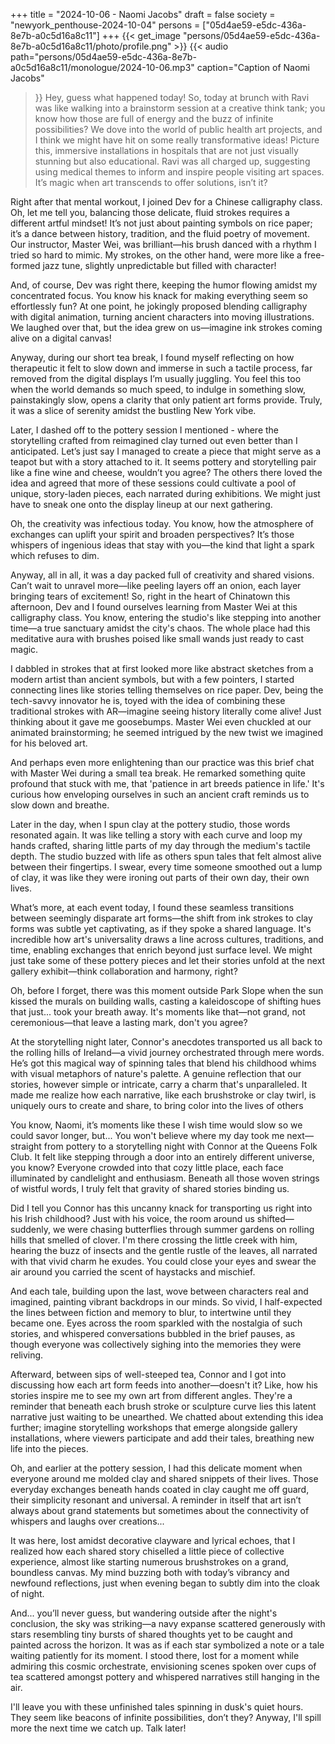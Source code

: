 +++
title = "2024-10-06 - Naomi Jacobs"
draft = false
society = "newyork_penthouse-2024-10-04"
persons = ["05d4ae59-e5dc-436a-8e7b-a0c5d16a8c11"]
+++
{{< get_image "persons/05d4ae59-e5dc-436a-8e7b-a0c5d16a8c11/photo/profile.png" >}}
{{< audio
    path="persons/05d4ae59-e5dc-436a-8e7b-a0c5d16a8c11/monologue/2024-10-06.mp3" 
    caption="Caption of Naomi Jacobs"
>}}
Hey, guess what happened today!
So, today at brunch with Ravi was like walking into a brainstorm session at a creative think tank; you know how those are full of energy and the buzz of infinite possibilities? We dove into the world of public health art projects, and I think we might have hit on some really transformative ideas! Picture this, immersive installations in hospitals that are not just visually stunning but also educational. Ravi was all charged up, suggesting using medical themes to inform and inspire people visiting art spaces. It’s magic when art transcends to offer solutions, isn’t it?

Right after that mental workout, I joined Dev for a Chinese calligraphy class. Oh, let me tell you, balancing those delicate, fluid strokes requires a different artful mindset! It’s not just about painting symbols on rice paper; it’s a dance between history, tradition, and the fluid poetry of movement. Our instructor, Master Wei, was brilliant—his brush danced with a rhythm I tried so hard to mimic. My strokes, on the other hand, were more like a free-formed jazz tune, slightly unpredictable but filled with character!

And, of course, Dev was right there, keeping the humor flowing amidst my concentrated focus. You know his knack for making everything seem so effortlessly fun? At one point, he jokingly proposed blending calligraphy with digital animation, turning ancient characters into moving illustrations. We laughed over that, but the idea grew on us—imagine ink strokes coming alive on a digital canvas!

Anyway, during our short tea break, I found myself reflecting on how therapeutic it felt to slow down and immerse in such a tactile process, far removed from the digital displays I’m usually juggling. You feel this too when the world demands so much speed, to indulge in something slow, painstakingly slow, opens a clarity that only patient art forms provide. Truly, it was a slice of serenity amidst the bustling New York vibe.

Later, I dashed off to the pottery session I mentioned - where the storytelling crafted from reimagined clay turned out even better than I anticipated. Let’s just say I managed to create a piece that might serve as a teapot but with a story attached to it. It seems pottery and storytelling pair like a fine wine and cheese, wouldn’t you agree? The others there loved the idea and agreed that more of these sessions could cultivate a pool of unique, story-laden pieces, each narrated during exhibitions. We might just have to sneak one onto the display lineup at our next gathering.

Oh, the creativity was infectious today. You know, how the atmosphere of exchanges can uplift your spirit and broaden perspectives? It’s those whispers of ingenious ideas that stay with you—the kind that light a spark which refuses to dim.

Anyway, all in all, it was a day packed full of creativity and shared visions. Can’t wait to unravel more—like peeling layers off an onion, each layer bringing tears of excitement!
So, right in the heart of Chinatown this afternoon, Dev and I found ourselves learning from Master Wei at this calligraphy class. You know, entering the studio's like stepping into another time—a true sanctuary amidst the city's chaos. The whole place had this meditative aura with brushes poised like small wands just ready to cast magic. 

I dabbled in strokes that at first looked more like abstract sketches from a modern artist than ancient symbols, but with a few pointers, I started connecting lines like stories telling themselves on rice paper. Dev, being the tech-savvy innovator he is, toyed with the idea of combining these traditional strokes with AR—imagine seeing history literally come alive! Just thinking about it gave me goosebumps. Master Wei even chuckled at our animated brainstorming; he seemed intrigued by the new twist we imagined for his beloved art.

And perhaps even more enlightening than our practice was this brief chat with Master Wei during a small tea break. He remarked something quite profound that stuck with me, that 'patience in art breeds patience in life.' It's curious how enveloping ourselves in such an ancient craft reminds us to slow down and breathe. 

Later in the day, when I spun clay at the pottery studio, those words resonated again. It was like telling a story with each curve and loop my hands crafted, sharing little parts of my day through the medium's tactile depth. The studio buzzed with life as others spun tales that felt almost alive between their fingertips. I swear, every time someone smoothed out a lump of clay, it was like they were ironing out parts of their own day, their own lives.

What’s more, at each event today, I found these seamless transitions between seemingly disparate art forms—the shift from ink strokes to clay forms was subtle yet captivating, as if they spoke a shared language. It's incredible how art's universality draws a line across cultures, traditions, and time, enabling exchanges that enrich beyond just surface level. We might just take some of these pottery pieces and let their stories unfold at the next gallery exhibit—think collaboration and harmony, right?

Oh, before I forget, there was this moment outside Park Slope when the sun kissed the murals on building walls, casting a kaleidoscope of shifting hues that just... took your breath away. It's moments like that—not grand, not ceremonious—that leave a lasting mark, don't you agree?

At the storytelling night later, Connor's anecdotes transported us all back to the rolling hills of Ireland—a vivid journey orchestrated through mere words. He’s got this magical way of spinning tales that blend his childhood whims with visual metaphors of nature's palette. A genuine reflection that our stories, however simple or intricate, carry a charm that's unparalleled. It made me realize how each narrative, like each brushstroke or clay twirl, is uniquely ours to create and share, to bring color into the lives of others 

You know, Naomi, it’s moments like these I wish time would slow so we could savor longer, but...
You won't believe where my day took me next—straight from pottery to a storytelling night with Connor at the Queens Folk Club. It felt like stepping through a door into an entirely different universe, you know? Everyone crowded into that cozy little place, each face illuminated by candlelight and enthusiasm. Beneath all those woven strings of wistful words, I truly felt that gravity of shared stories binding us.

Did I tell you Connor has this uncanny knack for transporting us right into his Irish childhood? Just with his voice, the room around us shifted—suddenly, we were chasing butterflies through summer gardens on rolling hills that smelled of clover. I'm there crossing the little creek with him, hearing the buzz of insects and the gentle rustle of the leaves, all narrated with that vivid charm he exudes. You could close your eyes and swear the air around you carried the scent of haystacks and mischief.

And each tale, building upon the last, wove between characters real and imagined, painting vibrant backdrops in our minds. So vivid, I half-expected the lines between fiction and memory to blur, to intertwine until they became one. Eyes across the room sparkled with the nostalgia of such stories, and whispered conversations bubbled in the brief pauses, as though everyone was collectively sighing into the memories they were reliving. 

Afterward, between sips of well-steeped tea, Connor and I got into discussing how each art form feeds into another—doesn't it? Like, how his stories inspire me to see my own art from different angles. They're a reminder that beneath each brush stroke or sculpture curve lies this latent narrative just waiting to be unearthed. We chatted about extending this idea further; imagine storytelling workshops that emerge alongside gallery installations, where viewers participate and add their tales, breathing new life into the pieces.

Oh, and earlier at the pottery session, I had this delicate moment when everyone around me molded clay and shared snippets of their lives. Those everyday exchanges beneath hands coated in clay caught me off guard, their simplicity resonant and universal. A reminder in itself that art isn’t always about grand statements but sometimes about the connectivity of whispers and laughs over creations...

It was here, lost amidst decorative clayware and lyrical echoes, that I realized how each shared story chiselled a little piece of collective experience, almost like starting numerous brushstrokes on a grand, boundless canvas. My mind buzzing both with today’s vibrancy and newfound reflections, just when evening began to subtly dim into the cloak of night.

And... you’ll never guess, but wandering outside after the night's conclusion, the sky was striking—a navy expanse scattered generously with stars resembling tiny bursts of shared thoughts yet to be caught and painted across the horizon. It was as if each star symbolized a note or a tale waiting patiently for its moment. I stood there, lost for a moment while admiring this cosmic orchestrate, envisioning scenes spoken over cups of tea scattered amongst pottery and whispered narratives still hanging in the air.

I'll leave you with these unfinished tales spinning in dusk's quiet hours. They seem like beacons of infinite possibilities, don’t they?
Anyway, I'll spill more the next time we catch up. Talk later!
